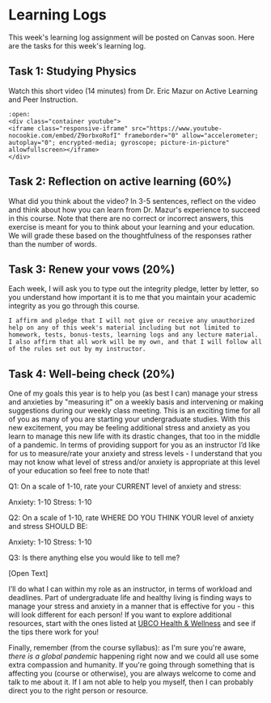 # Learning Logs

This week's learning log assignment will be posted on Canvas soon.
Here are the tasks for this week's learning log.

## Task 1: Studying Physics

Watch this short video (14 minutes) from Dr. Eric Mazur on Active Learning and Peer Instruction.

```{dropdown} <label><input type="checkbox" id="week02_reading1" class="box"> Title </input></label> 
:open:
<div class="container youtube">
<iframe class="responsive-iframe" src="https://www.youtube-nocookie.com/embed/Z9orbxoRofI" frameborder="0" allow="accelerometer; autoplay="0"; encrypted-media; gyroscope; picture-in-picture" allowfullscreen></iframe>
</div>
```

## Task 2: Reflection on active learning (60%)

What did you think about the video? 
In 3-5 sentences, reflect on the video and think about how you can learn from Dr. Mazur's experience to succeed in this course.
Note that there are no correct or incorrect answers, this exercise is meant for you to think about your learning and your education.
We will grade these based on the thoughtfulness of the responses rather than the number of words.

## Task 3: Renew your vows (20%)

Each week, I will ask you to type out the integrity pledge, letter by letter, so you understand how important it is to me that you maintain your academic integrity as you go through this course.

```{warning}
I affirm and pledge that I will not give or receive any unauthorized help on any of this week's material including but not limited to homework, tests, bonus-tests, learning logs and any lecture material. I also affirm that all work will be my own, and that I will follow all of the rules set out by my instructor.
```

## Task 4: Well-being check (20%)

One of my goals this year is to help you (as best I can) manage your stress and anxieties by "measuring it" on a weekly basis and intervening or making suggestions during our weekly class meeting.
This is an exciting time for all of you as many of you are starting your undergraduate studies.
With this new excitement, you may be feeling additional stress and anxiety as you learn to manage this new life with its drastic changes, that too in the middle of a pandemic.
In terms of providing support for you as an instructor I’d like for us to measure/rate your anxiety and stress levels - I understand that you may not know what level of stress and/or anxiety is appropriate at this level of your education so feel free to note that! 

Q1: On a scale of 1-10, rate your CURRENT level of anxiety and stress: 

Anxiety: 1-10
Stress: 1-10

Q2: On a scale of 1-10, rate WHERE DO YOU THINK YOUR level of anxiety and stress SHOULD BE: 

Anxiety: 1-10
Stress: 1-10

Q3: Is there anything else you would like to tell me?

[Open Text]

I’ll do what I can within my role as an instructor, in terms of workload and deadlines.
Part of undergraduate life and healthy living is finding ways to manage your stress and anxiety in a manner that is effective for you - this will look different for each person! 
If you want to explore additional resources, start with the ones listed at [UBCO Health & Wellness](https://students.ok.ubc.ca/health-wellness/) and see if the tips there work for you!

Finally, remember (from the course syllabus): as I'm sure you're aware, *there is a global pandemic* happening right now and we could all use some extra compassion and humanity.
If you're going through something that is affecting you (course or otherwise), you are always welcome to come and talk to me about it. 
If I am not able to help you myself, then I can probably direct you to the right person or resource.